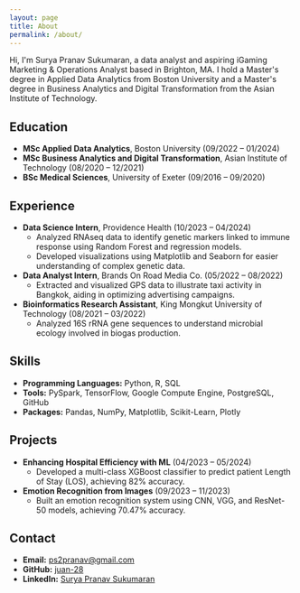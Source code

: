 ```yaml
---
layout: page
title: About
permalink: /about/
---
```

Hi, I'm Surya Pranav Sukumaran, a data analyst and aspiring iGaming Marketing & Operations Analyst based in Brighton, MA. I hold a Master's degree in Applied Data Analytics from Boston University and a Master's degree in Business Analytics and Digital Transformation from the Asian Institute of Technology.

## Education

- **MSc Applied Data Analytics**, Boston University (09/2022 – 01/2024)
- **MSc Business Analytics and Digital Transformation**, Asian Institute of Technology (08/2020 – 12/2021)
- **BSc Medical Sciences**, University of Exeter (09/2016 – 09/2020)

## Experience

- **Data Science Intern**, Providence Health (10/2023 – 04/2024)
  - Analyzed RNAseq data to identify genetic markers linked to immune response using Random Forest and regression models.
  - Developed visualizations using Matplotlib and Seaborn for easier understanding of complex genetic data.
- **Data Analyst Intern**, Brands On Road Media Co. (05/2022 – 08/2022)
  - Extracted and visualized GPS data to illustrate taxi activity in Bangkok, aiding in optimizing advertising campaigns.
- **Bioinformatics Research Assistant**, King Mongkut University of Technology (08/2021 – 03/2022)
  - Analyzed 16S rRNA gene sequences to understand microbial ecology involved in biogas production.

## Skills

- **Programming Languages:** Python, R, SQL
- **Tools:** PySpark, TensorFlow, Google Compute Engine, PostgreSQL, GitHub
- **Packages:** Pandas, NumPy, Matplotlib, Scikit-Learn, Plotly

## Projects

- **Enhancing Hospital Efficiency with ML** (04/2023 – 05/2024)
  - Developed a multi-class XGBoost classifier to predict patient Length of Stay (LOS), achieving 82% accuracy.
- **Emotion Recognition from Images** (09/2023 – 11/2023)
  - Built an emotion recognition system using CNN, VGG, and ResNet-50 models, achieving 70.47% accuracy.

## Contact

- **Email:** [ps2pranav@gmail.com](mailto:ps2pranav@gmail.com)
- **GitHub:** [juan-28](https://github.com/juan-28)
- **LinkedIn:** [Surya Pranav Sukumaran](https://www.linkedin.com/in/surya-pranav-s-a9064a140/)

